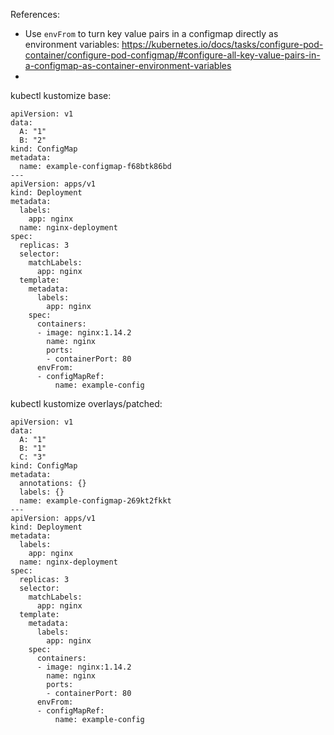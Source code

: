 References:
* Use `envFrom` to turn key value pairs in a configmap directly as environment variables: https://kubernetes.io/docs/tasks/configure-pod-container/configure-pod-configmap/#configure-all-key-value-pairs-in-a-configmap-as-container-environment-variables
* 

kubectl kustomize base:
```
apiVersion: v1
data:
  A: "1"
  B: "2"
kind: ConfigMap
metadata:
  name: example-configmap-f68btk86bd
---
apiVersion: apps/v1
kind: Deployment
metadata:
  labels:
    app: nginx
  name: nginx-deployment
spec:
  replicas: 3
  selector:
    matchLabels:
      app: nginx
  template:
    metadata:
      labels:
        app: nginx
    spec:
      containers:
      - image: nginx:1.14.2
        name: nginx
        ports:
        - containerPort: 80
      envFrom:
      - configMapRef:
          name: example-config
```

kubectl kustomize overlays/patched:
```
apiVersion: v1
data:
  A: "1"
  B: "1"
  C: "3"
kind: ConfigMap
metadata:
  annotations: {}
  labels: {}
  name: example-configmap-269kt2fkkt
---
apiVersion: apps/v1
kind: Deployment
metadata:
  labels:
    app: nginx
  name: nginx-deployment
spec:
  replicas: 3
  selector:
    matchLabels:
      app: nginx
  template:
    metadata:
      labels:
        app: nginx
    spec:
      containers:
      - image: nginx:1.14.2
        name: nginx
        ports:
        - containerPort: 80
      envFrom:
      - configMapRef:
          name: example-config
```
